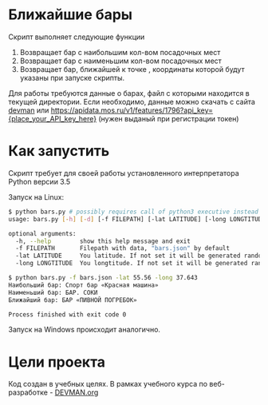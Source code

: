 # Ближайшие бары

Скрипт выполняет следующие функции
1) Возвращает бар с наибольшим кол-вом посадочных мест
2) Возвращает бар с наименьшим кол-вом посадочных мест
3) Возвращает  бар, ближайшей к точке , координаты которой будут указаны при запуске скрипты.

Для работы требуются данные о барах, файл с которыми находится в текущей директории.
Если необходимо, данные можно скачать с сайта [devman](https://devman.org/) или https://apidata.mos.ru/v1/features/1796?api_key={place_your_API_key_here} (нужен выданый при регистрации токен)

# Как запустить

Скрипт требует для своей работы установленного интерпретатора Python версии 3.5

Запуск на Linux:

```bash
$ python bars.py # possibly requires call of python3 executive instead of just python
usage: bars.py [-h] [-d] [-f FILEPATH] [-lat LATITUDE] [-long LONGTITUDE]

optional arguments:
  -h, --help        show this help message and exit
  -f FILEPATH       Filepath with data, "bars.json" by default
  -lat LATITUDE     You latitude. If not set it will be generated randomly
  -long LONGTITUDE  You longtitude. If not set it will be generated randomly

```

```bash
$ python bars.py -f bars.json -lat 55.56 -long 37.643
Наибольший бар: Спорт бар «Красная машина»
Наименьший бар: БАР. СОКИ
Ближайший бар: БАР «ПИВНОЙ ПОГРЕБОК»

Process finished with exit code 0
```

Запуск на Windows происходит аналогично.

# Цели проекта

Код создан в учебных целях. В рамках учебного курса по веб-разработке - [DEVMAN.org](https://devman.org)
